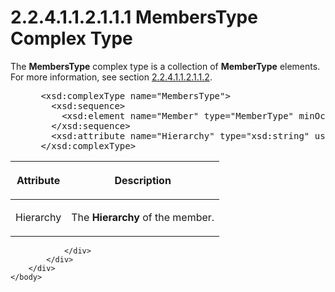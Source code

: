 <html dir="LTR" xmlns:mshelp="http://msdn.microsoft.com/mshelp" xmlns:ddue="http://ddue.schemas.microsoft.com/authoring/2003/5" xmlns:xlink="http://www.w3.org/1999/xlink" xmlns:tool="http://www.microsoft.com/tooltip">
    <head>
        <meta http-equiv="Content-Type" content="text/html; CHARSET=utf-8"></meta>
        <meta name="save" content="history"></meta>
        <title>2.2.4.1.1.2.1.1.1 MembersType Complex Type</title>
        <xml>
            <mshelp:toctitle title="2.2.4.1.1.2.1.1.1 MembersType Complex Type"></mshelp:toctitle>
            <mshelp:rltitle title="[MS-SSAS]: MembersType Complex Type"></mshelp:rltitle>
            <mshelp:keyword index="A" term="30d6b4ec-481f-4274-b052-e9525889159c"></mshelp:keyword>
            <mshelp:attr name="DCSext.ContentType" value="open specification"></mshelp:attr>
            <mshelp:attr name="AssetID" value="30d6b4ec-481f-4274-b052-e9525889159c"></mshelp:attr>
            <mshelp:attr name="TopicType" value="kbRef"></mshelp:attr>
            <mshelp:attr name="DCSext.Title" value="[MS-SSAS]: MembersType Complex Type" />
        </xml>
    </head>
    <body>
        <div id="header">
            <h1 class="heading">2.2.4.1.1.2.1.1.1 MembersType Complex Type</h1>
        </div>
        <div id="mainSection">
            <div id="mainBody">
                <div id="allHistory" class="saveHistory"></div>
                <div id="sectionSection0" class="section" name="collapseableSection">
                    

<p>The <b>MembersType</b> complex type is a collection of <b>MemberType</b>
elements. For more information, see section <a href="5096442d-0e6e-481a-87e9-cc9383674248.md">2.2.4.1.1.2.1.1.2</a>.</p>

<dl>
<dd>
<div><pre> &lt;xsd:complexType name=&quot;MembersType&quot;&gt;
   &lt;xsd:sequence&gt;
     &lt;xsd:element name=&quot;Member&quot; type=&quot;MemberType&quot; minOccurs=&quot;0&quot; maxOccurs=&quot;unbounded&quot; /&gt;
   &lt;/xsd:sequence&gt;
   &lt;xsd:attribute name=&quot;Hierarchy&quot; type=&quot;xsd:string&quot; use=&quot;required&quot; /&gt;
 &lt;/xsd:complexType&gt;
</pre></div>
</dd></dl>

<table>
 <thead>
  <tr>
   <th>
   <p>Attribute</p>
   </th>
   <th>
   <p>Description</p>
   </th>
  </tr>
 </thead>
 <tr>
  <td>
  <p>Hierarchy</p>
  </td>
  <td>
  <p>The <b>Hierarchy</b> of the member.</p>
  </td>
 </tr>
</table>

<p> </p>


                </div>
            </div>
        </div>
    </body>
</html>